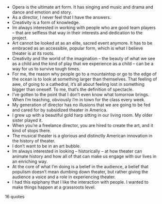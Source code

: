  - Opera is the ultimate art form. It has singing and music and drama and dance and emotion and story.
 - As a director, I never feel that I have the answers.
 - Creativity is a form of knowledge.
 - Im always interested in working with people who are good team players – that are selfless that way in their interests and dedication to the project.
 - Art cannot be looked at as an elite, sacred event anymore. It has to be embraced as an accessible, popular form, which is what I believe theater is at its roots.
 - Creativity and the world of the imagination – the beauty of what we see as a child and the kind of play that we experience as a child – can be a way for us to survive tough times.
 - For me, the reason why people go to a mountaintop or go to the edge of the ocean is to look at something larger than themselves. That feeling of awe, of going to a cathedral, it’s all about feeling lost in something bigger than oneself. To me, that’s the definition of spectacle.
 - I’ve gotten to the point that I don’t even know what tomorrow brings. When I’m teaching, obviously I’m in town for the class every week.
 - My generation of director has no illusions that we are going to be fed and cared for by subsidized theater in America.
 - I grew up with a beautiful gold harp sitting in our living room. My older sister played it.
 - When you’re a freelance director, you are hired to create the art, and it kind of stops there.
 - The musical theater is a glorious and distinctly American innovation in the history of theater.
 - I don’t want to be in an art bubble.
 - Im always interested in looking – historically – at how theater can animate history and how all of that can make us engage with our lives in an enriching way.
 - At the core of what I’m doing is a belief in the audience, a belief that populism doesn’t mean dumbing down theater, but rather giving the audience a voice and a role in experiencing theater.
 - I had this epiphany that I like the interaction with people. I wanted to make things happen at a grassroots level.

16 quotes